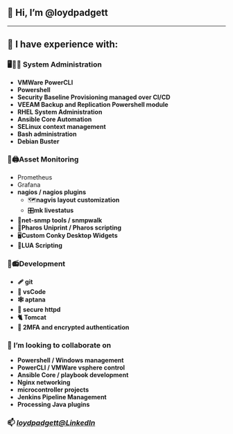 ## **👋 Hi, I’m @loydpadgett**

---
## **👀 I have experience with:** 
 ### 🖥️🔧🚰 System Administration
   - **VMWare PowerCLI**
   - **Powershell**
   - **Security Baseline Provisioning managed over CI/CD**
   - **VEEAM Backup and Replication Powershell module**
   - **RHEL System Administration**
   - **Ansible Core Automation**
   - **SELinux context management**
   - **Bash administration**
   - **Debian Buster** 

 ### 🔭🖨️Asset Monitoring  
   - Prometheus
   - Grafana
   - **nagios / nagios plugins**  
     - 🗺️**nagvis layout customization**
     - 🎛️**mk livestatus**
   - 🦷**net-snmp tools / snmpwalk**
   - 🛂**Pharos Uniprint / Pharos scripting**
   - 🖥️**Custom Conky Desktop Widgets**
   - 🎱**LUA Scripting**
   
 ### 🧰📻Development
   - **🩹 git**
   - **🥼 vsCode**
   - **🕸️ aptana**
   - **🔐 secure httpd**
   - **🐈 Tomcat**
   - **🔐 2MFA and encrypted authentication**  

 ### 💞️ I’m looking to collaborate on 
   - **Powershell / Windows management**
   - **PowerCLI / VMWare vsphere control**
   - **Ansible Core / playbook development**
   - **Nginx networking**
   - **microcontroller projects**
   - **Jenkins Pipeline Management**
   - **Processing Java plugins**

### 📫 *[loydpadgett@LinkedIn](https://www.linkedin.com/in/loydpadgett)*

<!---
loydpadgett/loydpadgett is a ✨ special ✨ repository because its `README.md` (this file) appears on your GitHub profile.
You can click the Preview link to take a look at your changes.
--->
